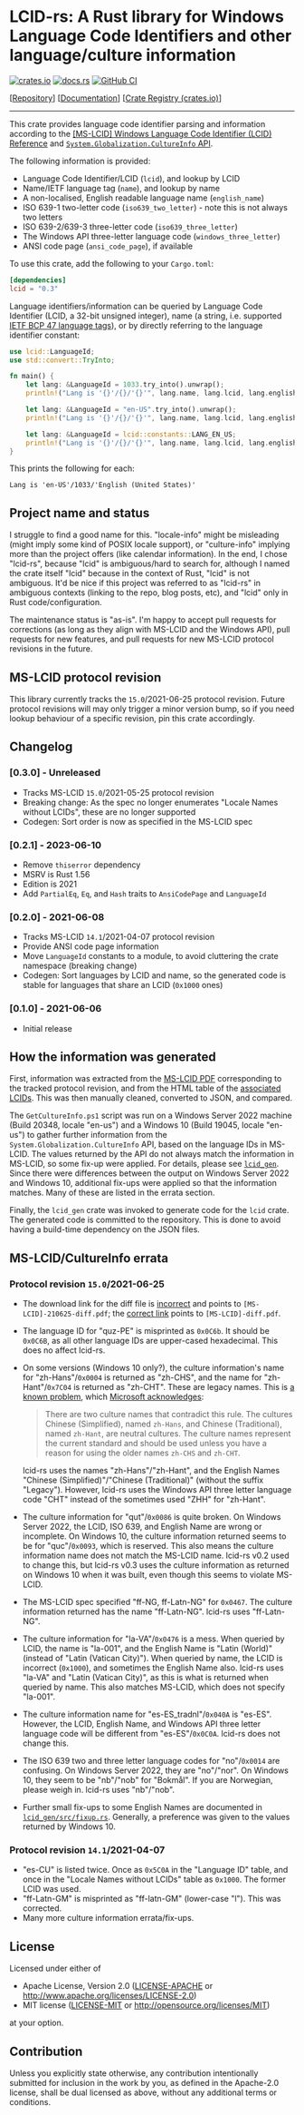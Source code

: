 # LCID-rs: A Rust library for Windows Language Code Identifiers and other language/culture information

[![crates.io](https://img.shields.io/crates/v/lcid.svg)](https://crates.io/crates/lcid) [![docs.rs](https://docs.rs/lcid/badge.svg)](https://docs.rs/lcid/) [![GitHub CI](https://github.com/tobywf/lcid-rs/actions/workflows/check.yaml/badge.svg)](https://github.com/tobywf/lcid-rs/)

[[Repository](https://github.com/tobywf/lcid-rs/)] [[Documentation](https://docs.rs/lcid/)] [[Crate Registry (crates.io)](https://crates.io/crates/lcid)]

---

This crate provides language code identifier parsing and information according to the [[MS-LCID] Windows Language Code Identifier (LCID) Reference](https://docs.microsoft.com/en-us/openspecs/windows_protocols/ms-lcid/70feba9f-294e-491e-b6eb-56532684c37f) and [`System.Globalization.CultureInfo` API](https://docs.microsoft.com/en-us/dotnet/api/system.globalization.cultureinfo).

The following information is provided:

* Language Code Identifier/LCID (`lcid`), and lookup by LCID
* Name/IETF language tag (`name`), and lookup by name
* A non-localised, English readable language name (`english_name`)
* ISO 639-1 two-letter code (`iso639_two_letter`) - note this is not always two letters
* ISO 639-2/639-3 three-letter code (`iso639_three_letter`)
* The Windows API three-letter language code (`windows_three_letter`)
* ANSI code page (`ansi_code_page`), if available

To use this crate, add the following to your `Cargo.toml`:

```toml
[dependencies]
lcid = "0.3"
```

Language identifiers/information can be queried by Language
Code Identifier (LCID, a 32-bit unsigned integer), name (a string, i.e. supported [IETF BCP 47 language tags](https://tools.ietf.org/rfc/bcp/bcp47.txt)), or by directly referring to the language identifier constant:

```rust
use lcid::LanguageId;
use std::convert::TryInto;

fn main() {
    let lang: &LanguageId = 1033.try_into().unwrap();
    println!("Lang is '{}'/{}/'{}'", lang.name, lang.lcid, lang.english_name);

    let lang: &LanguageId = "en-US".try_into().unwrap();
    println!("Lang is '{}'/{}/'{}'", lang.name, lang.lcid, lang.english_name);

    let lang: &LanguageId = lcid::constants::LANG_EN_US;
    println!("Lang is '{}'/{}/'{}'", lang.name, lang.lcid, lang.english_name);
}
```

This prints the following for each:

```
Lang is 'en-US'/1033/'English (United States)'
```

## Project name and status

I struggle to find a good name for this. "locale-info" might be misleading (might imply some kind of POSIX locale support), or "culture-info" implying more than the project offers (like calendar information). In the end, I chose "lcid-rs", because "lcid" is ambiguous/hard to search for, although I named the crate itself "lcid" because in the context of Rust, "lcid" is not ambiguous. It'd be nice if this project was referred to as "lcid-rs" in ambiguous contexts (linking to the repo, blog posts, etc), and "lcid" only in Rust code/configuration.

The maintenance status is "as-is". I'm happy to accept pull requests for corrections (as long as they align with MS-LCID and the Windows API), pull requests for new features, and pull requests for new MS-LCID protocol revisions in the future.

## MS-LCID protocol revision

This library currently tracks the `15.0`/2021-06-25 protocol revision. Future protocol revisions will may only trigger a minor version bump, so if you need lookup behaviour of a specific revision, pin this crate accordingly.

## Changelog

### [0.3.0] - Unreleased

* Tracks MS-LCID `15.0`/2021-05-25 protocol revision
* Breaking change: As the spec no longer enumerates "Locale Names without LCIDs", these are no longer supported
* Codegen: Sort order is now as specified in the MS-LCID spec

### [0.2.1] - 2023-06-10

* Remove `thiserror` dependency
* MSRV is Rust 1.56
* Edition is 2021
* Add `PartialEq`, `Eq`, and `Hash` traits to `AnsiCodePage` and `LanguageId`

### [0.2.0] - 2021-06-08

* Tracks MS-LCID `14.1`/2021-04-07 protocol revision
* Provide ANSI code page information
* Move `LanguageId` constants to a module, to avoid cluttering the crate namespace (breaking change)
* Codegen: Sort languages by LCID and name, so the generated code is stable for languages that share an LCID (`0x1000` ones)

### [0.1.0] - 2021-06-06

* Initial release

## How the information was generated

First, information was extracted from the [MS-LCID PDF](https://docs.microsoft.com/en-us/openspecs/windows_protocols/ms-lcid/70feba9f-294e-491e-b6eb-56532684c37f) corresponding to the tracked protocol revision, and from the HTML table of the [associated LCIDs](https://docs.microsoft.com/en-us/openspecs/windows_protocols/ms-lcid/63d3d639-7fd2-4afb-abbe-0d5b5551eef8). This was then manually cleaned, converted to JSON, and compared.

The `GetCultureInfo.ps1` script was run on a Windows Server 2022 machine (Build 20348, locale "en-us") and a Windows 10 (Build 19045, locale "en-us") to gather further information from the `System.Globalization.CultureInfo` API, based on the language IDs in MS-LCID. The values returned by the API do not always match the information in MS-LCID, so some fix-up were applied. For details, please see [`lcid_gen`](lcid_gen/src/). Since there were differences between the output on Windows Server 2022 and Windows 10, additional fix-ups were applied so that the information matches. Many of these are listed in the errata section.

Finally, the `lcid_gen` crate was invoked to generate code for the `lcid` crate. The generated code is committed to the repository. This is done to avoid having a build-time dependency on the JSON files.

## MS-LCID/CultureInfo errata

### Protocol revision `15.0`/2021-06-25

* The download link for the diff file is [incorrect](https://winprotocoldoc.blob.core.windows.net/productionwindowsarchives/MS-LCID/%5bMS-LCID%5d-210625-diff.pdf) and points to `[MS-LCID]-210625-diff.pdf`; the [correct link](https://winprotocoldoc.blob.core.windows.net/productionwindowsarchives/MS-LCID/%5bMS-LCID%5d-diff.pdf) points to `[MS-LCID]-diff.pdf`.
* The language ID for "quz-PE" is misprinted as `0x0C6b`. It should be `0x0C6B`, as all other language IDs are upper-cased hexadecimal. This does no affect lcid-rs.
* On some versions (Windows 10 only?), the culture information's name for "zh-Hans"/`0x0004` is returned as "zh-CHS", and the name for "zh-Hant"/`0x7C04` is returned as "zh-CHT". These are legacy names. This is [a known problem](https://social.msdn.microsoft.com/Forums/en-US/8b93c07b-93bd-465f-b48f-0fff544c06d8/), which [Microsoft acknowledges](https://learn.microsoft.com/en-us/dotnet/api/system.globalization.cultureinfo):
  > There are two culture names that contradict this rule. The cultures Chinese (Simplified), named `zh-Hans`, and Chinese (Traditional), named `zh-Hant`, are neutral cultures. The culture names represent the current standard and should be used unless you have a reason for using the older names `zh-CHS` and `zh-CHT`.

  lcid-rs uses the names "zh-Hans"/"zh-Hant", and the English Names "Chinese (Simplified)"/"Chinese (Traditional)" (without the suffix "Legacy"). However, lcid-rs uses the Windows API three letter language code "CHT" instead of the sometimes used "ZHH" for "zh-Hant".
* The culture information for "qut"/`0x0086` is quite broken. On Windows Server 2022, the LCID, ISO 639, and English Name are wrong or incomplete. On Windows 10, the culture information returned seems to be for "quc"/`0x0093`, which is reserved. This also means the culture information name does not match the MS-LCID name. lcid-rs v0.2 used to change this, but lcid-rs v0.3 uses the culture information as returned on Windows 10 when it was built, even though this seems to violate MS-LCID.
* The MS-LCID spec specified "ff-NG, ff-Latn-NG" for `0x0467`. The culture information returned has the name "ff-Latn-NG". lcid-rs uses "ff-Latn-NG".
* The culture information for "la-VA"/`0x0476` is a mess. When queried by LCID, the name is "la-001", and the English Name is "Latin (World)" (instead of "Latin (Vatican City)"). When queried by name, the LCID is incorrect (`0x1000`), and sometimes the English Name also. lcid-rs uses "la-VA" and "Latin (Vatican City)", as this is what is returned when queried by name. This also matches MS-LCID, which does not specify "la-001".
* The culture information name for "es-ES_tradnl"/`0x040A` is "es-ES". However, the LCID, English Name, and Windows API three letter language code will be different from "es-ES"/`0x0C0A`. lcid-rs does not change this.
* The ISO 639 two and three letter language codes for "no"/`0x0014` are confusing. On Windows Server 2022, they are "no"/"nor". On Windows 10, they seem to be "nb"/"nob" for "Bokmål". If you are Norwegian, please weigh in. lcid-rs uses "nb"/"nob".
* Further small fix-ups to some English Names are documented in [`lcid_gen/src/fixup.rs`](lcid_gen/src/fixup.rs). Generally, a preference was given to the values returned by Windows 10.

### Protocol revision `14.1`/2021-04-07

* "es-CU" is listed twice. Once as `0x5C0A` in the "Language ID" table, and once in the "Locale Names without LCIDs" table as `0x1000`. The former LCID was used.
* "ff-Latn-GM" is misprinted as "ff-latn-GM" (lower-case "l"). This was corrected.
* Many more culture information errata/fix-ups.

## License

Licensed under either of

 * Apache License, Version 2.0 ([LICENSE-APACHE](LICENSE-APACHE) or http://www.apache.org/licenses/LICENSE-2.0)
 * MIT license ([LICENSE-MIT](LICENSE-MIT) or http://opensource.org/licenses/MIT)

at your option.

## Contribution

Unless you explicitly state otherwise, any contribution intentionally submitted
for inclusion in the work by you, as defined in the Apache-2.0 license, shall be
dual licensed as above, without any additional terms or conditions.

